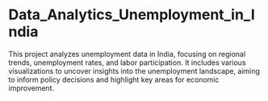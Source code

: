# Data_Analytics_Unemployment_in_India
This project analyzes unemployment data in India, focusing on regional trends, unemployment rates, and labor participation. It includes various visualizations to uncover insights into the unemployment landscape, aiming to inform policy decisions and highlight key areas for economic improvement.
